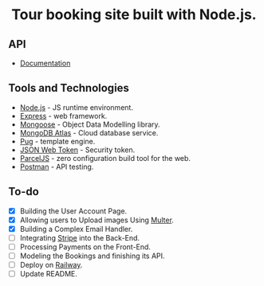  <h1 align=center>Tour booking site built with Node.js.</h1>

## API

- [Documentation](https://documenter.getpostman.com/view/23913428/2s8Z6u4EzY)

## Tools and Technologies

- [Node.js](https://nodejs.org/en/) - JS runtime environment.
- [Express](http://expressjs.com/) - web framework.
- [Mongoose](https://mongoosejs.com/) - Object Data Modelling library.
- [MongoDB Atlas](https://www.mongodb.com/cloud/atlas) - Cloud database service.
- [Pug](https://pugjs.org/api/getting-started.html) - template engine.
- [JSON Web Token](https://jwt.io/) - Security token.
- [ParcelJS](https://parceljs.org/) - zero configuration build tool for the web.
- [Postman](https://www.getpostman.com/) - API testing.

## To-do

- [X] Building the User Account Page.
- [X] Allowing users to Upload images Using [Multer](https://github.com/expressjs/multer).
- [X] Building a Complex Email Handler.
- [ ] Integrating [Stripe](https://stripe.com/) into the Back-End.
- [ ] Processing Payments on the Front-End.
- [ ] Modeling the Bookings and finishing its API.
- [ ] Deploy on [Railway](https://railway.app/).
- [ ] Update README.
